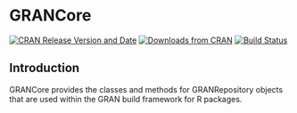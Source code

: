 GRANCore
========

[![CRAN Release Version and Date](http://www.r-pkg.org/badges/version-last-release/GRANCore)](https://cran.rstudio.com/web/packages/GRANCore/index.html)
[![Downloads from CRAN](http://cranlogs.r-pkg.org/badges/grand-total/GRANCore)](https://cran.r-project.org/web/packages/GRANCore/GRANCore.pdf)
[![Build Status](https://travis-ci.org/gmbecker/GRANCore.svg?branch=master)](https://travis-ci.org/gmbecker/GRANCore)

## Introduction

GRANCore provides the classes and methods for GRANRepository objects that are used within the GRAN build framework for R packages.
